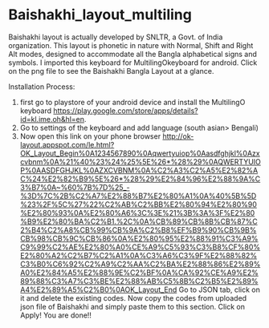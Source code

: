 # Baishakhi_layout_multiling
Baishakhi layout is actually developed by SNLTR, a Govt. of India organization. This layout is phonetic in nature with Normal, Shift and Right Alt modes, designed to accommodate all the Bangla alphabetical signs and symbols. I imported this keyboard for MultilingOkeyboard for android.
Click on the png file to see the Baishakhi Bangla Layout at a glance.

Installation Process:
1. first go to playstore of your android device and install the MultilingO keyboard https://play.google.com/store/apps/details?id=kl.ime.oh&hl=en.
2. Go to settings of the keyboard and add language (south asian> Bengali)
3. Now open this link on your phone browser http://ok-layout.appspot.com/le.html?OK_Layout_Begin%0A1234567890%0Aqwertyuiop%0Aasdfghjkl%0Azxcvbnm%0A%21%40%23%24%25%5E%26*%28%29%0AQWERTYUIOP%0AASDFGHJKL%0AZXCVBNM%0A%C2%A3%C2%A5%E2%82%AC%24%E2%82%B9%5E%26*%28%29%E2%84%96%E2%88%9A%C3%B7%0A~%60%7B%7D%25_-%3D%7C%2B%C2%A7%E2%88%B7%E2%80%A1%0A%40%5B%5D%23%2F%5C%27%22%C2%AB%C2%BB%E2%80%94%E2%80%90%E2%80%93%0A%E2%80%A6%3C%3E%21%3B%3A%3F%E2%80%B9%E2%80%BA%C2%B1.%2C%0A%CB%89%CB%8B%CB%87%C2%B4%C2%A8%CB%99%CB%9A%C2%B8%EF%B9%90%CB%9B%CB%98%CB%9C%CB%86%0A%E2%80%95%E2%88%91%C3%A9%C9%99%C2%AE%E2%80%A0%CE%A9%C5%93%C3%B8%CF%80%E2%80%A2%C2%B7%C2%A1%0A%C3%A6%C3%9F%E2%88%82%C3%B0%C6%92%C2%A9%C2%AA%C2%BA%E2%88%86%E2%89%A0%E2%84%A5%E2%88%9E%C2%BF%0A%CA%92%CE%A9%E2%89%88%C3%A7%C3%BE%E2%88%AB%C5%8B%C2%B5%E2%89%A4%E2%89%A5%C2%B0%0AOK_Layout_End
Go to JSON tab, click on it and delete the existing codes. Now copy the codes from uploaded json file of Baishakhi and simply paste them to this section.
Click on Apply! You are done!!

